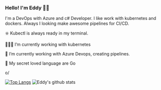 ### Hello! I'm Eddy 🏴‍☠️ 
I'm a DevOps with Azure and c# Developer. I like work with kubernetes and dockers.
Always I looking make awesome pipelines for CI/CD.

☣️  Kubectl is always ready in my terminal.

👨🏼‍💻  I’m currently working with kubernetes

🚀  I’m currently working with Azure Devops, creating pipelines.

🖤  My secret loved language are Go

o/

[![Top Langs](https://github-readme-stats.vercel.app/api/top-langs/?username=eddyv73&layout=compact)](https://github.com/anuraghazra/github-readme-stats)
![Eddy's github stats](https://github-readme-stats.vercel.app/api?username=eddyv73&show_icons=true&theme=merko)



